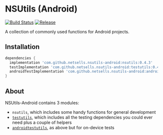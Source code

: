# NSUtils (Android)

[![Build Status](https://travis-ci.com/netsells/NSUtils-Android.svg?token=DiqKJJ5WUURHNCgsBBXw&branch=master)](https://travis-ci.com/netsells/NSUtils-Android)
[![Release](https://jitpack.io/v/netsells/nsutils-android.svg)](https://jitpack.io/#netsells/nsutils-android)

A collection of commonly used functions for Android projects.

## Installation

```groovy
dependencies {
  implementation 'com.github.netsells.nsutils-android:nsutils:0.4.3'
  testImplementation 'com.github.netsells.nsutils-android:testutils:0.4.3'
  androidTestImplementation 'com.github.netsells.nsutils-android:androidtestutils:0.4.3'
}
```

## About

NSUtils-Android contains 3 modules:

* `nsutils`, which includes some handy functions for general development
* [`testutils`](testutils/README.md), which includes all the testing dependencies you could ever need plus a couple of helpers
* [`androidtestutils`](androidtestutils/README.md), as above but for on-device tests

